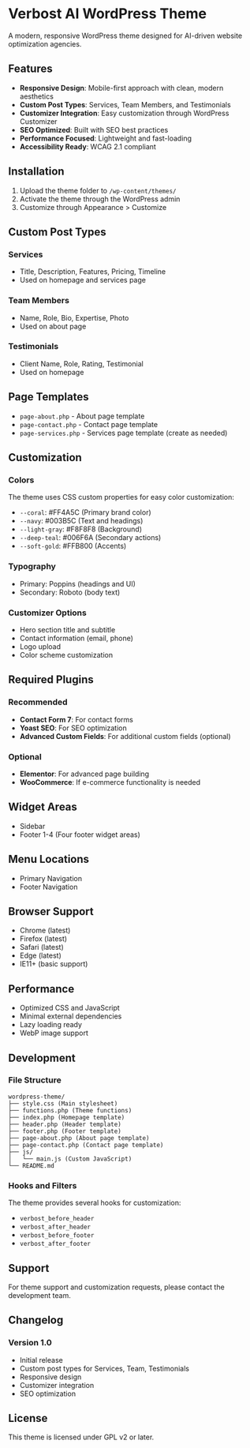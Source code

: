 # Verbost AI WordPress Theme

A modern, responsive WordPress theme designed for AI-driven website optimization agencies.

## Features

- **Responsive Design**: Mobile-first approach with clean, modern aesthetics
- **Custom Post Types**: Services, Team Members, and Testimonials
- **Customizer Integration**: Easy customization through WordPress Customizer
- **SEO Optimized**: Built with SEO best practices
- **Performance Focused**: Lightweight and fast-loading
- **Accessibility Ready**: WCAG 2.1 compliant

## Installation

1. Upload the theme folder to `/wp-content/themes/`
2. Activate the theme through the WordPress admin
3. Customize through Appearance > Customize

## Custom Post Types

### Services
- Title, Description, Features, Pricing, Timeline
- Used on homepage and services page

### Team Members
- Name, Role, Bio, Expertise, Photo
- Used on about page

### Testimonials
- Client Name, Role, Rating, Testimonial
- Used on homepage

## Page Templates

- `page-about.php` - About page template
- `page-contact.php` - Contact page template
- `page-services.php` - Services page template (create as needed)

## Customization

### Colors
The theme uses CSS custom properties for easy color customization:
- `--coral`: #FF4A5C (Primary brand color)
- `--navy`: #003B5C (Text and headings)
- `--light-gray`: #F8F8F8 (Background)
- `--deep-teal`: #006F6A (Secondary actions)
- `--soft-gold`: #FFB800 (Accents)

### Typography
- Primary: Poppins (headings and UI)
- Secondary: Roboto (body text)

### Customizer Options
- Hero section title and subtitle
- Contact information (email, phone)
- Logo upload
- Color scheme customization

## Required Plugins

### Recommended
- **Contact Form 7**: For contact forms
- **Yoast SEO**: For SEO optimization
- **Advanced Custom Fields**: For additional custom fields (optional)

### Optional
- **Elementor**: For advanced page building
- **WooCommerce**: If e-commerce functionality is needed

## Widget Areas

- Sidebar
- Footer 1-4 (Four footer widget areas)

## Menu Locations

- Primary Navigation
- Footer Navigation

## Browser Support

- Chrome (latest)
- Firefox (latest)
- Safari (latest)
- Edge (latest)
- IE11+ (basic support)

## Performance

- Optimized CSS and JavaScript
- Minimal external dependencies
- Lazy loading ready
- WebP image support

## Development

### File Structure
```
wordpress-theme/
├── style.css (Main stylesheet)
├── functions.php (Theme functions)
├── index.php (Homepage template)
├── header.php (Header template)
├── footer.php (Footer template)
├── page-about.php (About page template)
├── page-contact.php (Contact page template)
├── js/
│   └── main.js (Custom JavaScript)
└── README.md
```

### Hooks and Filters
The theme provides several hooks for customization:
- `verbost_before_header`
- `verbost_after_header`
- `verbost_before_footer`
- `verbost_after_footer`

## Support

For theme support and customization requests, please contact the development team.

## Changelog

### Version 1.0
- Initial release
- Custom post types for Services, Team, Testimonials
- Responsive design
- Customizer integration
- SEO optimization

## License

This theme is licensed under GPL v2 or later.